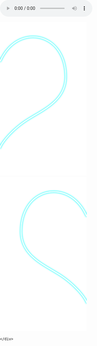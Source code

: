 <!doctype html>
<html lang="en">
<head>
    <meta charset="UTF-8">
    <meta name="viewport" content="width=device-width, user-scalable=no, initial-scale=1.0, maximum-scale=1.0, minimum-scale=1.0">
    <meta http-equiv="X-UA-Compatible" content="ie=edge">
    <link rel="stylesheet" href="style.css">
    <title id = "title"></title>
    
</head>
<body onload="time()" style="padding: 0; margin: 0; font-family: sans-serif;">
<audio  controls>
    <source src="billie-eilish-i-love-you(mp3-top.info).mp3">
</audio>
   <!--  <div class="black" style="color: #fff;  width: 50%; position:fixed; height: 100%;">
    </div>
    <div class="white" style="width: 50%; position:fixed; height: 100%; margin-left: 50%">
    </div> -->

<span id="t"></span>
    <div class="slide1" id="1">
       <img src="R.png"  /> 
    </div>
    <span id="block_summ"></span>
    <div class="slide2" id="2">
         <img src="L.png"  /> 
        
    </div>
<canvas id="space"></canvas>
<script src="https://ajax.googleapis.com/ajax/libs/jquery/2.2.0/jquery.min.js"></script>
<script src="script.js"></script>
</body>
</html>
